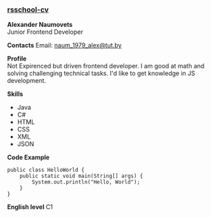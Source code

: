 ### [rsschool-cv](https://app.rs.school/)
**Alexander Naumovets**  
Junior Frontend Developer

**Contacts**
Email: naum_1979_alex@tut.by

**Profile**  
Not Expirenced but driven frontend developer. I am good at math and solving challenging technical tasks. I'd like to get knowledge in JS development.

**Skills**
+ Java
+ C#
+ HTML
+ CSS
+ XML
+ JSON

**Code Example**

    public class HelloWorld {
        public static void main(String[] args) {
            System.out.println("Hello, World");
        }
    }
        
**English level**
  C1
